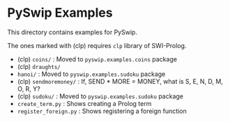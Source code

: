# PySwip Examples

This directory contains examples for PySwip.

The ones marked with (clp) requires `clp` library of SWI-Prolog.

* (clp) `coins/` : Moved to `pyswip.examples.coins` package
* (clp) `draughts/`
* `hanoi/` : Moved to `pyswip.examples.sudoku` package
* (clp) `sendmoremoney/` : If, SEND * MORE = MONEY, what is S, E, N, D, M, O, R, Y?
* (clp) `sudoku/` : Moved to `pyswip.examples.sudoku` package 
* `create_term.py` : Shows creating a Prolog term
* `register_foreign.py` : Shows registering a foreign function
